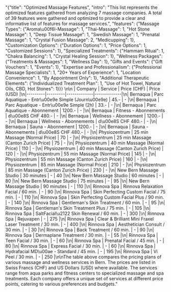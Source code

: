 "{\"title\": \"Optimized Massage Features\", \"intro\": \"This list represents the optimized features gathered from analyzing 7 massage companies. A total of 39 features were gathered and optimized to provide a clear and informative list of features for massage services.\", \"features\": {\"Massage Types\": {\"Aroma\\u00f6l-Massage\": 1, \"Thai-Massage\": 1, \"Hot Stone Massage\": 1, \"Deep Tissue Massage\": 1, \"Swedish Massage\": 1, \"Prenatal Massage\": 1, \"Crystal Fusion Massage\": 2, \"Medicupping\": 1}, \"Customization Options\": {\"Duration Options\": 1, \"Price Options\": 1, \"Customized Sessions\": 1}, \"Specialized Treatments\": {\"Hammam Ritual\": 1, \"Chakra Balancing\": 1, \"Crystal Healing Session\": 1}, \"Wellness Packages\": {\"Treatments & Massages\": 1, \"Wellness Day\": 1}, \"Gifts and Events\": {\"Gift Vouchers\": 1, \"Events\": 1}, \"Expertise and Professionalism\": {\"Professional Massage Specialists\": 1, \"20+ Years of Experience\": 1, \"Location Convenience\": 1, \"By Appointment Only\": 1}, \"Additional Therapeutic Elements\": {\"Individualized Treatment Plan\": 1, \"Use of Hot Towel, Natural Oils, CBD, Hot Stones\": 1}}} \n\n | Company | Service | Price (CHF) | Price (USD) |\n|---------|---------|-------------|-------------|\n| Bernaqua | Parc Aquatique - Entr\u00e9e Simple (Journ\u00e9e) | 45.- | - |\n| Bernaqua | Parc Aquatique - Entr\u00e9e Simple (2h) | 33.- | - |\n| Bernaqua | Parc Aquatique - Abonnement | 1200.- | - |\n| Bernaqua | Fitness - Abonnements | d\u00e8S CHF 480.- | - |\n| Bernaqua | Wellness - Abonnement | 1200.- | - |\n| Bernaqua | Wellness - Abonnements | d\u00e8S CHF 480.- | - |\n| Bernaqua | Sauna - Abonnement | 1200.- | - |\n| Bernaqua | Sauna - Abonnements | d\u00e8S CHF 480.- | - |\n| Physiozentrum | 25 min Massage (Normal Price) | 70 | - |\n| Physiozentrum | 25 min Massage (Canton Zurich Price) | 75 | - |\n| Physiozentrum | 40 min Massage (Normal Price) | 110 | - |\n| Physiozentrum | 40 min Massage (Canton Zurich Price) | 120 | - |\n| Physiozentrum | 55 min Massage (Normal Price) | 145 | - |\n| Physiozentrum | 55 min Massage (Canton Zurich Price) | 160 | - |\n| Physiozentrum | 85 min Massage (Normal Price) | 210 | - |\n| Physiozentrum | 85 min Massage (Canton Zurich Price) | 230 | - |\n| New Bern Massage Studio | 30 minutes | - | 40 |\n| New Bern Massage Studio | 60 minutes | - | 80 |\n| New Bern Massage Studio | 75 minutes | - | 95 |\n| New Bern Massage Studio | 90 minutes | - | 110 |\n| Rinnova Spa | Rinnova Relaxation Facial / 60 min. | - | 90 |\n| Rinnova Spa | Skin Perfecting Custom Facial / 75 min. | - | 110 |\n| Rinnova Spa | Skin Perfecting Custom Facial Plus / 90 min. | - | 140 |\n| Rinnova Spa | Gentleman's Skin Treatment / 60 min. | - | 95 |\n| Rinnova Spa | Gentleman's Skin Treatment Plus / 75 min. | - | 105 |\n| Rinnova Spa | SaltFacial\u2122 Skin Renewal / 60 min. | - | 300 |\n| Rinnova Spa | Rejuvapen | - | 275 |\n| Rinnova Spa | Clear & Brilliant Mini Fraxel Laser Treatment / 30 min. | - | 400 |\n| Rinnova Spa | Aesthetician Consult / 30 min. | - | 30 |\n| Rinnova Spa | Back Treatment / 60 min. | - | 90 |\n| Rinnova Spa | Dermaplane Treatment / 30 min. | - | 55 |\n| Rinnova Spa | Teen Facial / 30 min. | - | 60 |\n| Rinnova Spa | Prenatal Facial / 45 min. | - | 80 |\n| Rinnova Spa | Express Facial / 30 min. | - | 60 |\n| Rinnova Spa | Hydrafacial MD\u00ae - Standard / 45 min. | - | 195 |\n| Rinnova Spa | Vi Peel / 30 min. | - | 250 |\n\nThe table above compares the pricing plans of various massage and wellness services in Bern. The prices are listed in Swiss Francs (CHF) and US Dollars (USD) where available. The services range from aqua parks and fitness centers to specialized massage and spa treatments. Each company offers a unique set of services at different price points, catering to various preferences and budgets."
